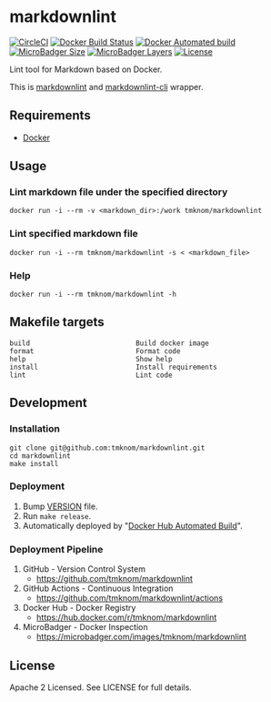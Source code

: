 # markdownlint

[![CircleCI](https://circleci.com/gh/tmknom/markdownlint.svg?style=svg)](https://circleci.com/gh/tmknom/markdownlint)
[![Docker Build Status](https://img.shields.io/docker/cloud/build/tmknom/markdownlint.svg)](https://hub.docker.com/r/tmknom/markdownlint/builds/)
[![Docker Automated build](https://img.shields.io/docker/cloud/automated/tmknom/markdownlint.svg)](https://hub.docker.com/r/tmknom/markdownlint/)
[![MicroBadger Size](https://img.shields.io/microbadger/image-size/tmknom/markdownlint.svg)](https://microbadger.com/images/tmknom/markdownlint)
[![MicroBadger Layers](https://img.shields.io/microbadger/layers/tmknom/markdownlint.svg)](https://microbadger.com/images/tmknom/markdownlint)
[![License](https://img.shields.io/github/license/tmknom/markdownlint.svg)](https://opensource.org/licenses/Apache-2.0)

Lint tool for Markdown based on Docker.

This is [markdownlint](https://github.com/DavidAnson/markdownlint) and [markdownlint-cli](https://github.com/igorshubovych/markdownlint-cli) wrapper.

## Requirements

- [Docker](https://www.docker.com/)

## Usage

### Lint markdown file under the specified directory

```shell
docker run -i --rm -v <markdown_dir>:/work tmknom/markdownlint
```

### Lint specified markdown file

```shell
docker run -i --rm tmknom/markdownlint -s < <markdown_file>
```

### Help

```shell
docker run -i --rm tmknom/markdownlint -h
```

## Makefile targets

```text
build                          Build docker image
format                         Format code
help                           Show help
install                        Install requirements
lint                           Lint code
```

## Development

### Installation

```shell
git clone git@github.com:tmknom/markdownlint.git
cd markdownlint
make install
```

### Deployment

1. Bump [VERSION](https://raw.githubusercontent.com/tmknom/markdownlint/master/VERSION) file.
2. Run `make release`.
3. Automatically deployed by "[Docker Hub Automated Build](https://docs.docker.com/docker-hub/builds/)".

### Deployment Pipeline

1. GitHub - Version Control System
   - <https://github.com/tmknom/markdownlint>
2. GitHub Actions - Continuous Integration
   - <https://github.com/tmknom/markdownlint/actions>
3. Docker Hub - Docker Registry
   - <https://hub.docker.com/r/tmknom/markdownlint>
4. MicroBadger - Docker Inspection
   - <https://microbadger.com/images/tmknom/markdownlint>

## License

Apache 2 Licensed. See LICENSE for full details.
